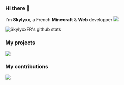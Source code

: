 ### Hi there 👋

I'm **Skylyxx**, a French **Minecraft** & **Web** developper <a href="https://discord.com/users/435756597168308225"><img src="http://img.shields.io/badge/Discord-%40Skylyxx%238816-7289DA"></a>

![SkylyxxFR's github stats](https://github-readme-stats.vercel.app/api?theme=dark&username=Skylyxx)

### My projects

<a href="https://github.com/Skylyxx/skdynmap"><img src="https://github-readme-stats.vercel.app/api/pin/?theme=dark&username=Skylyxx&repo=skdynmap" /></a>

### My contributions

<a href="https://github.com/Skript-MC/Swan"><img src="https://github-readme-stats.vercel.app/api/pin/?theme=dark&username=Skript-MC&repo=Swan" /></a>
